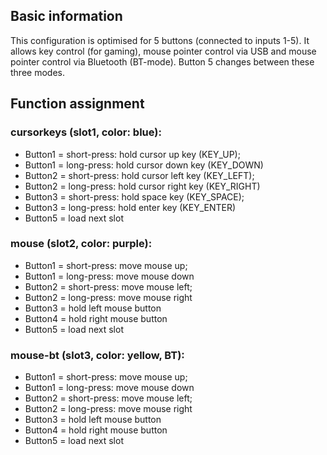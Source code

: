 ## Basic information
This configuration is optimised for 5 buttons (connected to inputs 1-5).
It allows key control (for gaming), mouse pointer control via USB and mouse pointer control via Bluetooth (BT-mode).
Button 5 changes between these three modes.


## Function assignment

### cursorkeys (slot1, color: blue):
- Button1 = short-press: hold cursor up key (KEY_UP); 
- Button1 = long-press: hold cursor down key (KEY_DOWN)
- Button2 = short-press: hold cursor left key (KEY_LEFT); 
- Button2 = long-press: hold cursor right key (KEY_RIGHT)
- Button3 = short-press: hold space key (KEY_SPACE); 
- Button3 = long-press: hold enter key (KEY_ENTER)
- Button5 = load next slot


### mouse (slot2, color: purple):
- Button1 = short-press: move mouse up; 
- Button1 = long-press: move mouse down
- Button2 = short-press: move mouse left; 
- Button2 = long-press: move mouse right
- Button3 = hold left mouse button
- Button4 = hold right mouse button
- Button5 = load next slot

### mouse-bt (slot3, color: yellow, BT):
- Button1 = short-press: move mouse up; 
- Button1 = long-press: move mouse down
- Button2 = short-press: move mouse left; 
- Button2 = long-press: move mouse right
- Button3 = hold left mouse button
- Button4 = hold right mouse button
- Button5 = load next slot
